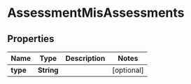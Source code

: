 
# AssessmentMisAssessments

## Properties
Name | Type | Description | Notes
------------ | ------------- | ------------- | -------------
**type** | **String** |  |  [optional]



